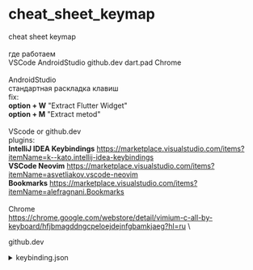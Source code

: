 # cheat_sheet_keymap
cheat sheet keymap \
\
где работаем \
VSCode AndroidStudio github.dev dart.pad Chrome \
\
AndroidStudio \
  стандартная раскладка клавиш \
  fix: \
  **option + W**  "Extract Flutter Widget" \
  **option + M**  "Extract metod" \
\
VScode or github.dev \
plugins: \
  **IntelliJ IDEA Keybindings** https://marketplace.visualstudio.com/items?itemName=k--kato.intellij-idea-keybindings \
  **VSCode Neovim** https://marketplace.visualstudio.com/items?itemName=asvetliakov.vscode-neovim \
  **Bookmarks** https://marketplace.visualstudio.com/items?itemName=alefragnani.Bookmarks \
\
Chrome \
  https://chrome.google.com/webstore/detail/vimium-c-all-by-keyboard/hfjbmagddngcpeloejdejnfgbamkjaeg?hl=ru \

github.dev 
    <details>
        <summary>keybinding.json</summary>       
    [ {"key": "ctrl+n",  "command": "explorer.newFile",  "when": "!editorFocus" },
      {"key": "ctrl+shift+n", "command": "explorer.newFolder",  "when": "!editorFocus"} ]     
    </details>  
